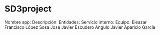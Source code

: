 # SD3project
Nombre app:
Descripción:
Entidades:
Servicio interno:
Equipo:
	Eleazar Francisco López Sosa
	José Javier Escudero Angulo
	Javier Aparicio García
